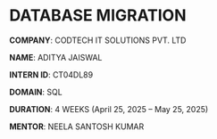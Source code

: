 # DATABASE MIGRATION

**COMPANY**: CODTECH IT SOLUTIONS PVT. LTD

**NAME**: ADITYA JAISWAL

**INTERN ID**: CT04DL89

**DOMAIN**: SQL

**DURATION**: 4 WEEKS (April 25, 2025 – May 25, 2025)

**MENTOR**: NEELA SANTOSH KUMAR

